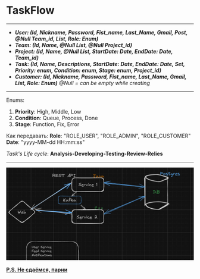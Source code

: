# TaskFlow

----------

+ ***User: (Id, Nickname, Password, Fist_name, Last_Name, Gmail, Post, @Null Team_id, List<Task>, Role: Enum)***
+ ***Team: (Id, Name, @Null List<User>, @Null Project_id)***
+ ***Project: (Id, Name, @Null List<Tasks>, StartDate: Date, EndDate: Date, Team_id)***
+ ***Task: (Id, Name, Descriptions, StartDate: Date, EndDate: Date, Set<User>, Priority: enum, Condition: enum, Stage: enum, Project_id)***
+ ***Customer: (Id, Nickname, Password, Fist_name, Last_Name, Gmail, List<Project>, Role: Enum)***
_@Null = can be empty while creating_

---

Enums:
1) __Priority__: High, Middle, Low
2) __Condition__: Queue, Process, Done
3) __Stage__: Function, Fix, Error

Как передавать:
__Role__: "ROLE_USER", "ROLE_ADMIN", "ROLE_CUSTOMER"
__Date__: "yyyy-MM-dd HH:mm:ss"

_Task's Life cycle_: __Analysis-Developing-Testing-Review-Relies__

---
![Architecture](Architecture_V1.png)

__<u>P.S. Не сдаёмся, парни</u>__ 
